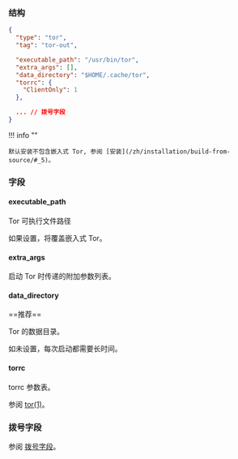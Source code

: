 ### 结构

```json
{
  "type": "tor",
  "tag": "tor-out",

  "executable_path": "/usr/bin/tor",
  "extra_args": [],
  "data_directory": "$HOME/.cache/tor",
  "torrc": {
    "ClientOnly": 1
  },

  ... // 拨号字段
}
```

!!! info ""

    默认安装不包含嵌入式 Tor, 参阅 [安装](/zh/installation/build-from-source/#_5)。

### 字段

#### executable_path

Tor 可执行文件路径

如果设置，将覆盖嵌入式 Tor。

#### extra_args

启动 Tor 时传递的附加参数列表。

#### data_directory

==推荐==

Tor 的数据目录。

如未设置，每次启动都需要长时间。

#### torrc

torrc 参数表。

参阅 [tor(1)](https://linux.die.net/man/1/tor)。

### 拨号字段

参阅 [拨号字段](/zh/configuration/shared/dial/)。
